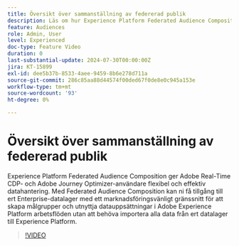 ```yaml
---
title: Översikt över sammanställning av federerad publik
description: Läs om hur Experience Platform Federated Audience Composition ger Adobe Real-Time CDP- och Adobe Journey Optimizer-användare flexibel och effektiv datahantering.
feature: Audiences
role: Admin, User
level: Experienced
doc-type: Feature Video
duration: 0
last-substantial-update: 2024-07-30T00:00:00Z
jira: KT-15899
exl-id: dee5b37b-8533-4aee-9459-8b6e278d711a
source-git-commit: 286c85aa88d44574f00ded67f0de8e0c945a153e
workflow-type: tm+mt
source-wordcount: '93'
ht-degree: 0%

---
```


# Översikt över sammanställning av federerad publik

Experience Platform Federated Audience Composition ger Adobe Real-Time CDP- och Adobe Journey Optimizer-användare flexibel och effektiv datahantering. Med Federated Audience Composition kan ni få tillgång till ert Enterprise-datalager med ett marknadsföringsvänligt gränssnitt för att skapa målgrupper och utnyttja datauppsättningar i Adobe Experience Platform arbetsflöden utan att behöva importera alla data från ert datalager till Experience Platform.

>[!VIDEO](https://video.tv.adobe.com/v/3432261/?learn=on&enablevpops)
